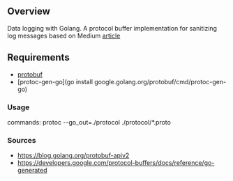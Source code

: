 ## Overview

Data logging with Golang. A protocol buffer implementation for sanitizing log messages based on
Medium [article](https://medium.com/pipedrive-engineering/data-logging-with-golang-how-to-store-customer-details-securely-14d49f2cf992)

## Requirements

- [protobuf](https://github.com/protocolbuffers/protobuf/blob/master/src/README.md)
- [protoc-gen-go](go install google.golang.org/protobuf/cmd/protoc-gen-go)

### Usage

commands: protoc --go_out=./protocol ./protocol/*.proto

### Sources

- https://blog.golang.org/protobuf-apiv2
- https://developers.google.com/protocol-buffers/docs/reference/go-generated

